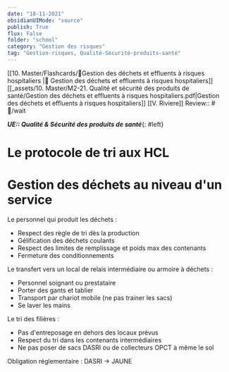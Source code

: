 ```yaml
---
date: "18-11-2021"
obsidianUIMode: "source"
publish: True
flux: False
folder: "school"
category: "Gestion des risques"
tag: "Gestion-risques, Qualité-Sécurité-produits-santé"
---
```

[[10. Master/Flashcards/🦺Gestion des déchets et effluents à risques hospitaliers |🦺 Gestion des déchets et effluents à risques hospitaliers]]
[[_assets/10. Master/M2-21. Qualité et sécurité des produits de santé/Gestion des déchets et effluents à risques hospitaliers.pdf|Gestion des déchets et effluents à risques hospitaliers]]
[[V. Riviere]]
Review:: #🎒/wait 

***UE:: Qualité & Sécurité des produits de santé***{: #left}  


# Le protocole de tri aux HCL
# Gestion des déchets au niveau d'un service

Le personnel qui produit les déchets : 
- Respect des règle de tri dès la production
- Gélification des déchets coulants
- Respect des limites de remplissage et poids max des contenants
- Fermeture des conditionnements

Le transfert vers un local de relais intermédiaire ou armoire à déchets : 
- Personnel soignant ou prestataire
- Porter des gants et tablier
- Transport par chariot mobile (ne pas trainer les sacs)
- Se laver les mains

Le tri des filières : 
- Pas d'entreposage en dehors des locaux prévus
- Respect du tri dans les contenants intermédiaires
- Ne pas poser de sacs DASRI ou de collecteurs OPCT à même le sol

Obligation réglementaire : DASRI -> JAUNE